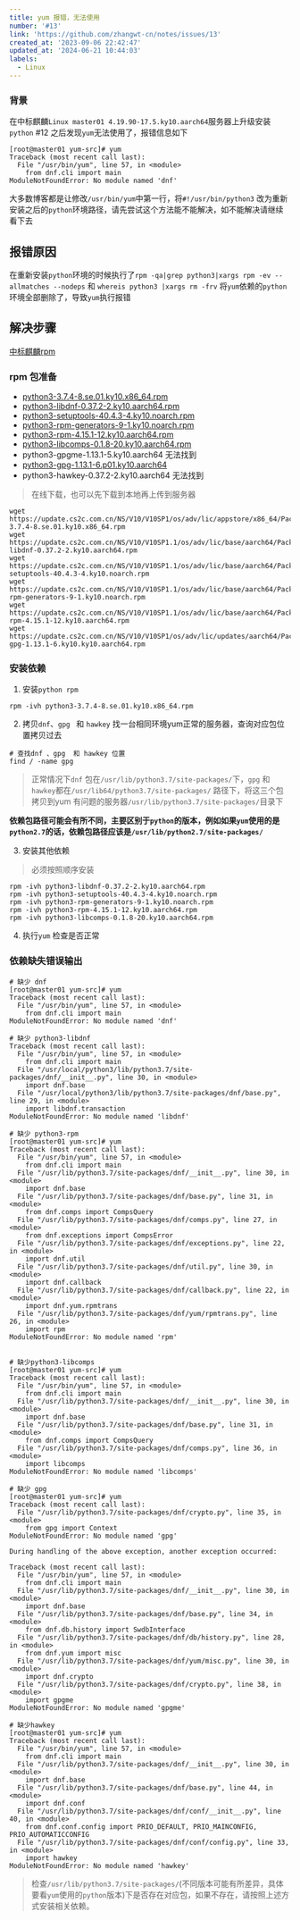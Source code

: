 ```yaml
---
title: yum 报错，无法使用
number: '#13'
link: 'https://github.com/zhangwt-cn/notes/issues/13'
created_at: '2023-09-06 22:42:47'
updated_at: '2024-06-21 10:44:03'
labels:
  - Linux
---
```

### 背景
在中标麒麟`Linux master01 4.19.90-17.5.ky10.aarch64`服务器上升级安装`python` #12 之后发现`yum`无法使用了，报错信息如下
```log
[root@master01 yum-src]# yum
Traceback (most recent call last):
  File "/usr/bin/yum", line 57, in <module>
    from dnf.cli import main
ModuleNotFoundError: No module named 'dnf'
```
大多数博客都是让修改`/usr/bin/yum`中第一行，将`#!/usr/bin/python3` 改为重新安装之后的`python`环境路径，请先尝试这个方法能不能解决，如不能解决请继续看下去
## 报错原因
在重新安装`python`环境的时候执行了`rpm -qa|grep python3|xargs rpm -ev --allmatches --nodeps` 和 `whereis python3 |xargs rm -frv` 将`yum`依赖的`python`环境全部删除了，导致`yum`执行报错

## 解决步骤
[中标麒麟rpm](https://update.cs2c.com.cn/NS/V10/V10SP1.1/os/adv/lic/base/aarch64/Packages/)
### rpm 包准备
- [python3-3.7.4-8.se.01.ky10.x86_64.rpm](https://update.cs2c.com.cn/NS/V10/V10SP1/os/adv/lic/appstore/x86_64/Packages/python3-3.7.4-8.se.01.ky10.x86_64.rpm)
- [python3-libdnf-0.37.2-2.ky10.aarch64.rpm](https://update.cs2c.com.cn/NS/V10/V10SP1.1/os/adv/lic/base/aarch64/Packages/python3-libdnf-0.37.2-2.ky10.aarch64.rpm)
- [python3-setuptools-40.4.3-4.ky10.noarch.rpm](https://update.cs2c.com.cn/NS/V10/V10SP1.1/os/adv/lic/base/aarch64/Packages/python3-setuptools-40.4.3-4.ky10.noarch.rpm)
- [python3-rpm-generators-9-1.ky10.noarch.rpm](https://update.cs2c.com.cn/NS/V10/V10SP1.1/os/adv/lic/base/aarch64/Packages/python3-rpm-generators-9-1.ky10.noarch.rpm)
- [python3-rpm-4.15.1-12.ky10.aarch64.rpm](https://update.cs2c.com.cn/NS/V10/V10SP1.1/os/adv/lic/base/aarch64/Packages/python3-rpm-4.15.1-12.ky10.aarch64.rpm)
- [python3-libcomps-0.1.8-20.ky10.aarch64.rpm](https://update.cs2c.com.cn/NS/V10/V10SP1.1/os/adv/lic/base/aarch64/Packages/python3-libcomps-0.1.8-20.ky10.aarch64.rpm)
- python3-gpgme-1.13.1-5.ky10.aarch64  无法找到
- [python3-gpg-1.13.1-6.p01.ky10.aarch64](https://update.cs2c.com.cn/NS/V10/V10SP1/os/adv/lic/updates/aarch64/Packages/python3-gpg-1.13.1-6.ky10.ky10.aarch64.rpm)
- python3-hawkey-0.37.2-2.ky10.aarch64 无法找到

> 在线下载，也可以先下载到本地再上传到服务器
```
wget https://update.cs2c.com.cn/NS/V10/V10SP1/os/adv/lic/appstore/x86_64/Packages/python3-3.7.4-8.se.01.ky10.x86_64.rpm
wget https://update.cs2c.com.cn/NS/V10/V10SP1.1/os/adv/lic/base/aarch64/Packages/python3-libdnf-0.37.2-2.ky10.aarch64.rpm
wget https://update.cs2c.com.cn/NS/V10/V10SP1.1/os/adv/lic/base/aarch64/Packages/python3-setuptools-40.4.3-4.ky10.noarch.rpm
wget https://update.cs2c.com.cn/NS/V10/V10SP1.1/os/adv/lic/base/aarch64/Packages/python3-rpm-generators-9-1.ky10.noarch.rpm
wget https://update.cs2c.com.cn/NS/V10/V10SP1.1/os/adv/lic/base/aarch64/Packages/python3-rpm-4.15.1-12.ky10.aarch64.rpm
wget https://update.cs2c.com.cn/NS/V10/V10SP1/os/adv/lic/updates/aarch64/Packages/python3-gpg-1.13.1-6.ky10.ky10.aarch64.rpm
```

### 安装依赖
1. 安装`python rpm`
```
rpm -ivh python3-3.7.4-8.se.01.ky10.x86_64.rpm
```
2. 拷贝`dnf`、`gpg ` 和 `hawkey`
找一台相同环境yum正常的服务器，查询对应包位置拷贝过去
```
# 查找dnf 、gpg  和 hawkey 位置
find / -name gpg
```
> 正常情况下`dnf` 包在`/usr/lib/python3.7/site-packages/`下，`gpg` 和 `hawkey`都在`/usr/lib64/python3.7/site-packages/` 路径下，将这三个包拷贝到yum 有问题的服务器`/usr/lib/python3.7/site-packages/`目录下

**依赖包路径可能会有所不同，主要区别于`python`的版本，例如如果`yum`使用的是`python2.7`的话，依赖包路径应该是`/usr/lib/python2.7/site-packages/`**

3. 安装其他依赖
> 必须按照顺序安装
```
rpm -ivh python3-libdnf-0.37.2-2.ky10.aarch64.rpm
rpm -ivh python3-setuptools-40.4.3-4.ky10.noarch.rpm
rpm -ivh python3-rpm-generators-9-1.ky10.noarch.rpm
rpm -ivh python3-rpm-4.15.1-12.ky10.aarch64.rpm
rpm -ivh python3-libcomps-0.1.8-20.ky10.aarch64.rpm
```
4. 执行`yum` 检查是否正常

### 依赖缺失错误输出
```
# 缺少 dnf
[root@master01 yum-src]# yum
Traceback (most recent call last):
  File "/usr/bin/yum", line 57, in <module>
    from dnf.cli import main
ModuleNotFoundError: No module named 'dnf'

# 缺少 python3-libdnf
Traceback (most recent call last):
  File "/usr/bin/yum", line 57, in <module>
    from dnf.cli import main
  File "/usr/local/python3/lib/python3.7/site-packages/dnf/__init__.py", line 30, in <module>
    import dnf.base
  File "/usr/local/python3/lib/python3.7/site-packages/dnf/base.py", line 29, in <module>
    import libdnf.transaction
ModuleNotFoundError: No module named 'libdnf'

# 缺少 python3-rpm
[root@master01 yum-src]# yum
Traceback (most recent call last):
  File "/usr/bin/yum", line 57, in <module>
    from dnf.cli import main
  File "/usr/lib/python3.7/site-packages/dnf/__init__.py", line 30, in <module>
    import dnf.base
  File "/usr/lib/python3.7/site-packages/dnf/base.py", line 31, in <module>
    from dnf.comps import CompsQuery
  File "/usr/lib/python3.7/site-packages/dnf/comps.py", line 27, in <module>
    from dnf.exceptions import CompsError
  File "/usr/lib/python3.7/site-packages/dnf/exceptions.py", line 22, in <module>
    import dnf.util
  File "/usr/lib/python3.7/site-packages/dnf/util.py", line 30, in <module>
    import dnf.callback
  File "/usr/lib/python3.7/site-packages/dnf/callback.py", line 22, in <module>
    import dnf.yum.rpmtrans
  File "/usr/lib/python3.7/site-packages/dnf/yum/rpmtrans.py", line 26, in <module>
    import rpm
ModuleNotFoundError: No module named 'rpm'


# 缺少python3-libcomps
[root@master01 yum-src]# yum
Traceback (most recent call last):
  File "/usr/bin/yum", line 57, in <module>
    from dnf.cli import main
  File "/usr/lib/python3.7/site-packages/dnf/__init__.py", line 30, in <module>
    import dnf.base
  File "/usr/lib/python3.7/site-packages/dnf/base.py", line 31, in <module>
    from dnf.comps import CompsQuery
  File "/usr/lib/python3.7/site-packages/dnf/comps.py", line 36, in <module>
    import libcomps
ModuleNotFoundError: No module named 'libcomps'

# 缺少 gpg
[root@master01 yum-src]# yum
Traceback (most recent call last):
  File "/usr/lib/python3.7/site-packages/dnf/crypto.py", line 35, in <module>
    from gpg import Context
ModuleNotFoundError: No module named 'gpg'

During handling of the above exception, another exception occurred:

Traceback (most recent call last):
  File "/usr/bin/yum", line 57, in <module>
    from dnf.cli import main
  File "/usr/lib/python3.7/site-packages/dnf/__init__.py", line 30, in <module>
    import dnf.base
  File "/usr/lib/python3.7/site-packages/dnf/base.py", line 34, in <module>
    from dnf.db.history import SwdbInterface
  File "/usr/lib/python3.7/site-packages/dnf/db/history.py", line 28, in <module>
    from dnf.yum import misc
  File "/usr/lib/python3.7/site-packages/dnf/yum/misc.py", line 30, in <module>
    import dnf.crypto
  File "/usr/lib/python3.7/site-packages/dnf/crypto.py", line 38, in <module>
    import gpgme
ModuleNotFoundError: No module named 'gpgme'

# 缺少hawkey
[root@master01 yum-src]# yum
Traceback (most recent call last):
  File "/usr/bin/yum", line 57, in <module>
    from dnf.cli import main
  File "/usr/lib/python3.7/site-packages/dnf/__init__.py", line 30, in <module>
    import dnf.base
  File "/usr/lib/python3.7/site-packages/dnf/base.py", line 44, in <module>
    import dnf.conf
  File "/usr/lib/python3.7/site-packages/dnf/conf/__init__.py", line 40, in <module>
    from dnf.conf.config import PRIO_DEFAULT, PRIO_MAINCONFIG, PRIO_AUTOMATICCONFIG
  File "/usr/lib/python3.7/site-packages/dnf/conf/config.py", line 33, in <module>
    import hawkey
ModuleNotFoundError: No module named 'hawkey'
```
> 检查`/usr/lib/python3.7/site-packages/`(不同版本可能有所差异，具体要看`yum`使用的`python`版本)下是否存在对应包，如果不存在，请按照上述方式安装相关依赖。





